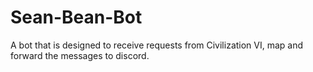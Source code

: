 # Sean-Bean-Bot
A bot that is designed to receive requests from Civilization VI, map and forward the messages to discord.
